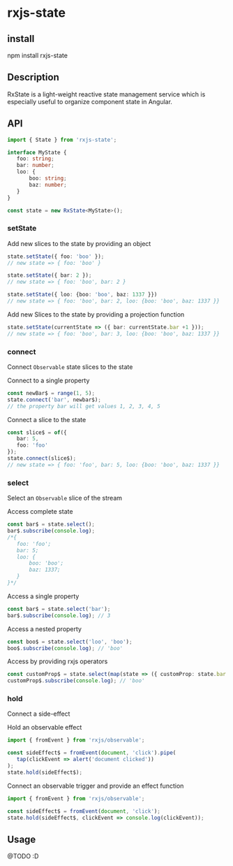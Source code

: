 # rxjs-state

## install

npm install rxjs-state

## Description
RxState is a light-weight reactive state management service which is especially useful to organize component state in Angular.

## API
 ```typescript
import { State } from 'rxjs-state';

interface MyState {
    foo: string;
    bar: number;
    loo: {
        boo: string;
        baz: number;
    }
}

const state = new RxState<MyState>();
```
### setState
Add new slices to the state by providing an object
 ```typescript
state.setState({ foo: 'boo' });
// new state => { foo: 'boo' }

state.setState({ bar: 2 });
// new state => { foo: 'boo', bar: 2 }

state.setState({ loo: {boo: 'boo', baz: 1337 }})
// new state => { foo: 'boo', bar: 2, loo: {boo: 'boo', baz: 1337 }}
```

Add new Slices to the state by providing a projection function
 ```typescript
state.setState(currentState => ({ bar: currentState.bar +1 }));
// new state => { foo: 'boo', bar: 3, loo: {boo: 'boo', baz: 1337 }}
```
### connect
Connect `Observable` state slices to the state

Connect to a single property
 ```typescript
const newBar$ = range(1, 5);
state.connect('bar', newbar$);
// the property bar will get values 1, 2, 3, 4, 5
```

Connect a slice to the state
 ```typescript
const slice$ = of({
    bar: 5,
    foo: 'foo'
});
state.connect(slice$);
// new state => { foo: 'foo', bar: 5, loo: {boo: 'boo', baz: 1337 }}
```

### select
Select an `Observable` slice of the stream

Access complete state
 ```typescript
const bar$ = state.select();
bar$.subscribe(console.log);
/*{
    foo: 'foo';
    bar: 5;
    loo: {
        boo: 'boo';
        baz: 1337;
    }
}*/
```

Access a single property
 ```typescript
const bar$ = state.select('bar');
bar$.subscribe(console.log); // 3
```

Access a nested property
 ```typescript
const boo$ = state.select('loo', 'boo');
boo$.subscribe(console.log); // 'boo'
```

Access by providing rxjs operators
 ```typescript
const customProp$ = state.select(map(state => ({ customProp: state.bar })));
customProp$.subscribe(console.log); // 'boo'
```

### hold
Connect a side-effect

Hold an observable effect
 ```typescript
import { fromEvent } from 'rxjs/observable';

const sideEffect$ = fromEvent(document, 'click').pipe(
    tap(clickEvent => alert('document clicked'))
);
state.hold(sideEffect$);
```

Connect an observable trigger and provide an effect function
 ```typescript
import { fromEvent } from 'rxjs/observable';

const sideEffect$ = fromEvent(document, 'click');
state.hold(sideEffect$, clickEvent => console.log(clickEvent));
```

## Usage

@TODO :D
